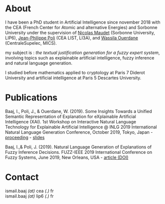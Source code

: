 # About

I have been a PhD student in Artificial Intelligence since november 2018 with the CEA (French Center for Atomic and alternative Energies) and Sorbonne University under the supervision of [Nicolas Maudet](https://nmaudet.gitlab.io/) (Sorbonne University, LIP6), [Jean-Philippe Poli](https://polijp.github.io/) (CEA LIST, LI3A), and [Wassila Ouerdane](https://wassilaouerdane.github.io/) (CentraleSupelec, MICS).

my subject is : *the textual justification generation for a fuzzy expert system*, involving topics such as explainable artificial intelligence, fuzzy inference and natural language generation.

I studied before mathematics applied to cryptology at Paris 7 Diderot University and artificial intelligence at Paris 5 Descartes University.

# Publications 

Baaj, I., Poli, J., & Ouerdane, W. (2019). Some Insights Towards a Unified Semantic Representation of Explanation for eXplainable Artificial Intelligence (XAI). 1st Workshop on Interactive Natural Language Technology for Explainable Artificial Intelligence  @ INLG 2019 International Natural Language Generation Conference, October 2019, Tokyo, Japan - [proceeding](https://drive.google.com/file/d/1cFQ8Qmx2vqxRuvVUXeSzTfxSW9-xYcFj/view) - [slides](https://github.com/ibaaj/website/raw/master/NL4XAI_FINAL.pdf)

Baaj, I.,&  Poli, J. (2019). Natural Language Generation of Explanations of Fuzzy Inference Decisions. FUZZ-IEEE 2019 International Conference on Fuzzy Systems, June 2019, New Orleans, USA - 
[article (DOI)](https://doi.org/10.1109/FUZZ-IEEE.2019.8858994)

# Contact

ismail.baaj _(at)_ cea _(.)_ fr  
ismail.baaj _(at)_ lip6 _(.)_ fr

